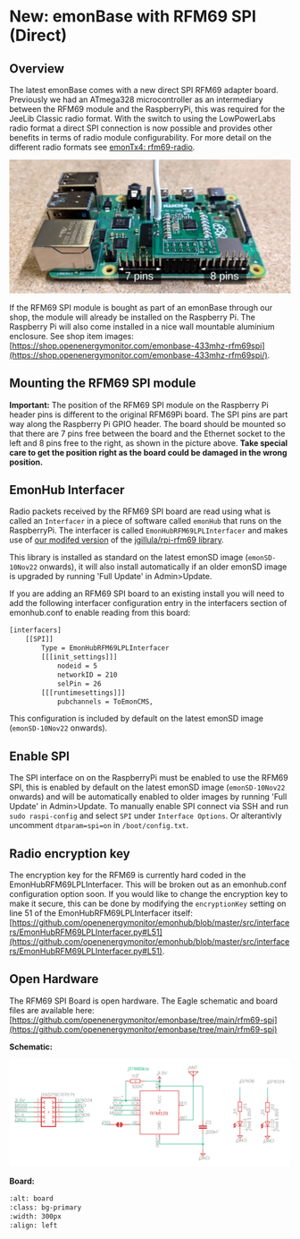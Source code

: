 # New: emonBase with RFM69 SPI (Direct)

## Overview

The latest emonBase comes with a new direct SPI RFM69 adapter board. Previously we had an ATmega328 microcontroller as an intermediary between the RFM69 module and the RaspberryPi, this was required for the JeeLib Classic radio format. With the switch to using the LowPowerLabs radio format a direct SPI connection is now possible and provides other benefits in terms of radio module configurability. For more detail on the different radio formats see [emonTx4: rfm69-radio](https://docs.openenergymonitor.org/emontx4/technical.html#rfm69-radio).

![emonBase_rfm69_spi.jpg](img/emonBase_rfm69_spi.jpg)

If the RFM69 SPI module is bought as part of an emonBase through our shop, the module will already be installed on the Raspberry Pi. The Raspberry Pi will also come installed in a nice wall mountable aluminium enclosure. See shop item images: [https://shop.openenergymonitor.com/emonbase-433mhz-rfm69spi](https://shop.openenergymonitor.com/emonbase-433mhz-rfm69spi/).

## Mounting the RFM69 SPI module

**Important:** The position of the RFM69 SPI module on the Raspberry Pi header pins is different to the original RFM69Pi board. The SPI pins are part way along the Raspberry Pi GPIO header. The board should be mounted so that there are 7 pins free between the board and the Ethernet socket to the left and 8 pins free to the right, as shown in the picture above. **Take special care to get the position right as the board could be damaged in the wrong position.**

## EmonHub Interfacer

Radio packets received by the RFM69 SPI board are read using what is called an `Interfacer` in a piece of software called `emonHub` that runs on the RaspberryPi. The interfacer is called `EmonHubRFM69LPLInterfacer` and makes use of [our modifed version](https://github.com/openenergymonitor/rpi-rfm69) of the [jgillula/rpi-rfm69 library](https://github.com/jgillula/rpi-rfm69).

This library is installed as standard on the latest emonSD image (`emonSD-10Nov22` onwards), it will also install automatically if an older emonSD image is upgraded by running 'Full Update' in Admin>Update.

If you are adding an RFM69 SPI board to an existing install you will need to add the following interfacer configuration entry in the interfacers section of emonhub.conf to enable reading from this board:

```
[interfacers]
    [[SPI]]
        Type = EmonHubRFM69LPLInterfacer
        [[[init_settings]]]
            nodeid = 5
            networkID = 210
            selPin = 26
        [[[runtimesettings]]]
            pubchannels = ToEmonCMS,
```

This configuration is included by default on the latest emonSD image (`emonSD-10Nov22` onwards).

## Enable SPI 

The SPI interface on on the RaspberryPi must be enabled to use the RFM69 SPI, this is enabled by default on the latest emonSD image (`emonSD-10Nov22` onwards) and will be automatically enabled to older images by running 'Full Update' in Admin>Update. To manually enable SPI connect via SSH and run `sudo raspi-config` and select `SPI` under `Interface Options`. Or alterantivly uncomment `dtparam=spi=on` in `/boot/config.txt`. 

## Radio encryption key

The encryption key for the RFM69 is currently hard coded in the EmonHubRFM69LPLInterfacer. This will be broken out as an emonhub.conf configuration option soon. If you would like to change the encryption key to make it secure, this can be done by modifying the  `encryptionKey` setting on line 51 of the EmonHubRFM69LPLInterfacer itself: [https://github.com/openenergymonitor/emonhub/blob/master/src/interfacers/EmonHubRFM69LPLInterfacer.py#L51](https://github.com/openenergymonitor/emonhub/blob/master/src/interfacers/EmonHubRFM69LPLInterfacer.py#L51).

## Open Hardware

The RFM69 SPI Board is open hardware. The Eagle schematic and board files are available here: [https://github.com/openenergymonitor/emonbase/tree/main/rfm69-spi](https://github.com/openenergymonitor/emonbase/tree/main/rfm69-spi)

**Schematic:**

![rfm69-spi-sch.png](img/rfm69-spi-sch.png)

**Board:**

```{image} img/rfm69-spi-board.png
:alt: board
:class: bg-primary
:width: 300px
:align: left
```
